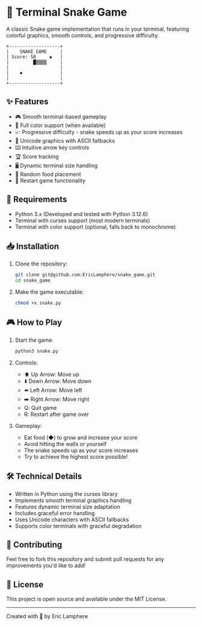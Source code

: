 # 🐍 Terminal Snake Game

A classic Snake game implementation that runs in your terminal, featuring colorful graphics, smooth controls, and progressive difficulty.

```
+-------------------+
|    SNAKE GAME     |
| Score: 50     ◆   |
|         █▒▒▒▒     |
|                   |
|    ◆              |
|                   |
+-------------------+
```

## ✨ Features

- 🎮 Smooth terminal-based gameplay
- 🎨 Full color support (when available)
- 📈 Progressive difficulty - snake speeds up as your score increases
- 💫 Unicode graphics with ASCII fallbacks
- ⌨️ Intuitive arrow key controls
- 🏆 Score tracking
- 🖥️ Dynamic terminal size handling
- 🎯 Random food placement
- 🔄 Restart game functionality

## 🚀 Requirements

- Python 3.x (Developed and tested with Python 3.12.6)
- Terminal with curses support (most modern terminals)
- Terminal with color support (optional, falls back to monochrome)

## 📥 Installation

1. Clone the repository:
   ```bash
   git clone git@github.com:EricLamphere/snake_game.git
   cd snake_game
   ```

2. Make the game executable:
   ```bash
   chmod +x snake.py
   ```

## 🎮 How to Play

1. Start the game:
   ```bash
   python3 snake.py
   ```

2. Controls:
   - ⬆️ Up Arrow: Move up
   - ⬇️ Down Arrow: Move down
   - ⬅️ Left Arrow: Move left
   - ➡️ Right Arrow: Move right
   - Q: Quit game
   - R: Restart after game over

3. Gameplay:
   - Eat food (◆) to grow and increase your score
   - Avoid hitting the walls or yourself
   - The snake speeds up as your score increases
   - Try to achieve the highest score possible!

## 🛠️ Technical Details

- Written in Python using the curses library
- Implements smooth terminal graphics handling
- Features dynamic terminal size adaptation
- Includes graceful error handling
- Uses Unicode characters with ASCII fallbacks
- Supports color terminals with graceful degradation

## 🤝 Contributing

Feel free to fork this repository and submit pull requests for any improvements you'd like to add!

## 📜 License

This project is open source and available under the MIT License.

---
Created with 💚 by Eric Lamphere
